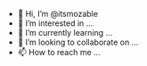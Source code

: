 - 👋 Hi, I’m @itsmozable
- 👀 I’m interested in ...
- 🌱 I’m currently learning ...
- 💞️ I’m looking to collaborate on ...
- 📫 How to reach me ...

<!---
tattoomozi/tattoomozi is a ✨ special ✨ repository because its `README.md` (this file) appears on your GitHub profile.
You can click the Preview link to take a look at your changes.
--->
